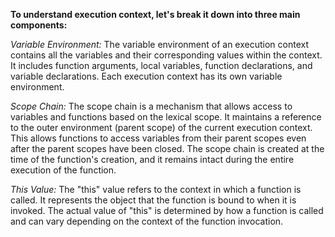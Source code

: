 **To understand execution context, let's break it down into three main components:**

_Variable Environment:_
The variable environment of an execution context contains all the variables and their corresponding values within the context. It includes function arguments, local variables, function declarations, and variable declarations. Each execution context has its own variable environment.

_Scope Chain:_
The scope chain is a mechanism that allows access to variables and functions based on the lexical scope. It maintains a reference to the outer environment (parent scope) of the current execution context. This allows functions to access variables from their parent scopes even after the parent scopes have been closed. The scope chain is created at the time of the function's creation, and it remains intact during the entire execution of the function.

_This Value:_
The "this" value refers to the context in which a function is called. It represents the object that the function is bound to when it is invoked. The actual value of "this" is determined by how a function is called and can vary depending on the context of the function invocation.
